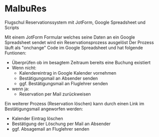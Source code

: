 # MalbuRes
Flugschul Reservationssystem mit JotForm, Google Spreadsheet und Scripts


Mit einem JotForm Formular welches seine Daten an ein Google Spreadsheet sendet wird ein Reservationsprozess ausgelöst
Der Prozess läuft als "onchange" Code im Google Spreadsheet und hat folgende Funtionen:
- Überprüfen ob im besagtem Zeitraum bereits eine Buchung existiert
- Wenn nicht:
  - Kalendereintrag in Google Kalender vornehmen 
  - Bestätigungsmail an Absender senden
  - ggf. Bestätigungsmail an Fluglehrer senden
- wenn ja:
  - Reservation per Mail zurückweisen

Ein weiterer Prozess (Reservation löschen) kann durch einen Link im Bestätigungsmail angeworfen werden:
- Kalender Eintrag löschen
- Bestätigung der Löschung per Mail an Absender
- ggf. Absagemail an Fluglehrer senden



